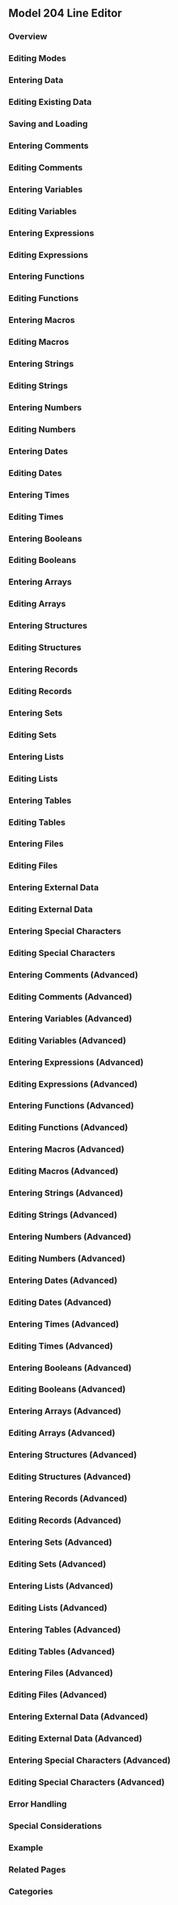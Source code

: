 ## Model 204 Line Editor

### Overview

### Editing Modes

### Entering Data

### Editing Existing Data

### Saving and Loading

### Entering Comments

### Editing Comments

### Entering Variables

### Editing Variables

### Entering Expressions

### Editing Expressions

### Entering Functions

### Editing Functions

### Entering Macros

### Editing Macros

### Entering Strings

### Editing Strings

### Entering Numbers

### Editing Numbers

### Entering Dates

### Editing Dates

### Entering Times

### Editing Times

### Entering Booleans

### Editing Booleans

### Entering Arrays

### Editing Arrays

### Entering Structures

### Editing Structures

### Entering Records

### Editing Records

### Entering Sets

### Editing Sets

### Entering Lists

### Editing Lists

### Entering Tables

### Editing Tables

### Entering Files

### Editing Files

### Entering External Data

### Editing External Data

### Entering Special Characters

### Editing Special Characters

### Entering Comments (Advanced)

### Editing Comments (Advanced)

### Entering Variables (Advanced)

### Editing Variables (Advanced)

### Entering Expressions (Advanced)

### Editing Expressions (Advanced)

### Entering Functions (Advanced)

### Editing Functions (Advanced)

### Entering Macros (Advanced)

### Editing Macros (Advanced)

### Entering Strings (Advanced)

### Editing Strings (Advanced)

### Entering Numbers (Advanced)

### Editing Numbers (Advanced)

### Entering Dates (Advanced)

### Editing Dates (Advanced)

### Entering Times (Advanced)

### Editing Times (Advanced)

### Entering Booleans (Advanced)

### Editing Booleans (Advanced)

### Entering Arrays (Advanced)

### Editing Arrays (Advanced)

### Entering Structures (Advanced)

### Editing Structures (Advanced)

### Entering Records (Advanced)

### Editing Records (Advanced)

### Entering Sets (Advanced)

### Editing Sets (Advanced)

### Entering Lists (Advanced)

### Editing Lists (Advanced)

### Entering Tables (Advanced)

### Editing Tables (Advanced)

### Entering Files (Advanced)

### Editing Files (Advanced)

### Entering External Data (Advanced)

### Editing External Data (Advanced)

### Entering Special Characters (Advanced)

### Editing Special Characters (Advanced)

### Error Handling

### Special Considerations

### Example

### Related Pages

### Categories